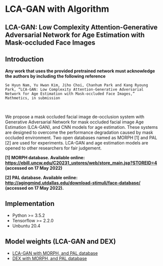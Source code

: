# LCA-GAN with Algorithm

## LCA-GAN: Low Complexity Attention-Generative Adversarial Network for Age Estimation with Mask-occluded Face Images

## Introduction

**Any work that uses the provided pretrained network must acknowledge the authors by including the following reference**

    Se Hyun Nam, Yu Hwan Kim, Jiho Choi, Chanhum Park and Kang Ryoung Park, “LCA-GAN: Low Complexity Attention-Generative Adversarial Network for Age Estimation with Mask-occluded Face Images,” Mathmetics, in submission 
<br/>

We propose a mask occluded facial image de-occlusion system with Generative Adversarial Network for mask occluded facial image Age Estimation (LCA-GAN), and CNN models for age estimation. These systems are designed to overcome the performance degradation caused by mask occluded environment. Two open databases named as MORPH [1] and PAL [2] are used for experiments. LCA-GAN and age estimation models are opened to other researchers for fair judgement.
<br/>

**[1] MORPH database. Available online: https://ebill.uncw.edu/C20231_ustores/web/store_main.jsp?STOREID=4 (accessed on 17 May 2022)**
<br/>

**[2] PAL database. Available online: http://agingmind.utdallas.edu/download-stimuli/face-database/ (accessed on 17 May 2022).**
<br/>

## Implementation
* Python >= 3.5.2
* Tensorflow >= 2.2.0
* Unbuntu 20.4

## Model weights (LCA-GAN and DEX)
* [LCA-GAN with MORPH, and PAL database](https://drive.google.com/drive/folders/14l0EtfDaIeMeamQuoIRN6sPqp1-WLbTN?usp=sharing)
* [DEX with MORPH, and PAL database](https://drive.google.com/drive/folders/1zGB3G2MUJftM4AYuncJU66n6QVXdomVD?usp=sharing)
